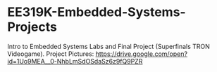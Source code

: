 # EE319K-Embedded-Systems-Projects
Intro to Embedded Systems Labs and Final Project (Superfinals TRON Videogame).
Project Pictures: https://drive.google.com/open?id=1Uo9MEA__0-NhbLmSdOSdaSz6z9fQ9PZR
